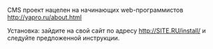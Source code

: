 CMS проект нацелен на начинающих web-программистов http://yapro.ru/about.html

Установка: зайдите на свой сайт по адресу http://SITE.RU/install/ и следуйте предложенной инструкции.
